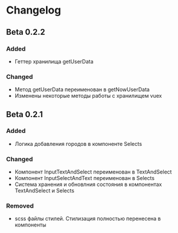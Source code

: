 # Changelog

## Beta 0.2.2
### Added 
- Геттер хранилища getUserData
### Changed
- Метод getUserData переименован в getNowUserData
- Изменены некоторые методы работы с хранилищем vuex


## Beta 0.2.1
### Added
- Логика добавления городов в компоненте Selects

### Changed
- Компонент InputTextAndSelect переименован в TextAndSelect
- Компонент InputSelectAndText переименован в Selects
- Система хранения и обновлния состояния в компонентах TextAndSelect и Selects

### Removed
- scss файлы стилей. Стилизация полностью перенесена в компоненты